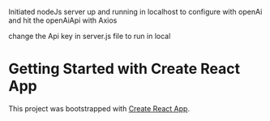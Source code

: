Initiated nodeJs server up and running in localhost to configure with openAi and hit the openAiApi with Axios

change the Api key in server.js file to run in local 


# Getting Started with Create React App

This project was bootstrapped with [Create React App](https://github.com/facebook/create-react-app).



